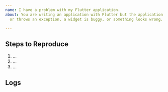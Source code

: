 ```yaml
---
name: I have a problem with my Flutter application.
about: You are writing an application with Flutter but the application is crashing
  or throws an exception, a widget is buggy, or something looks wrong.

---
```


<!-- Thank you for using Flutter!

     If you are looking for support, please check out our documentation
     or consider asking a question on Stack Overflow:
      * https://flutter.io/
      * https://docs.flutter.io/
      * https://stackoverflow.com/questions/tagged/flutter?sort=frequent

     If you have found a bug or if our documentation doesn't have an answer
     to what you're looking for, then fill our the template below. Please read
     our guide to filing a bug first:  https://flutter.io/bug-reports/
-->

## Steps to Reproduce

<!--
     Please tell us exactly how to reproduce the problem you are running into.

     Please attach a small application (ideally just one main.dart file) that
     reproduces the problem. You could use https://gist.github.com/ for this.

     If the problem is with your application's rendering, then please attach
     a screenshot and explain what the problem is.
-->
 
1. ...
2. ...
3. ...

## Logs

<!--
      Run your application with `flutter run --verbose` and attach all the
      log output below between the lines with the backticks. If there is an
      exception, please see if the error message includes enough information
      to explain how to solve the issue.
-->

```
```

<!--
     Run `flutter analyze` and attach any output of that command below.
     If there are any analysis errors, try resolving them before filing this issue.
-->

```
```

<!-- Finally, paste the output of running `flutter doctor -v` here. -->

```
```

